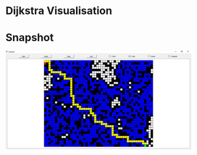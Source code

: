 # Dijkstra Visualisation
# Snapshot
![alt tag](https://github.com/AchyutBurlakoti/DijkstraVisualization/blob/master/Dijkstra.jpg)
